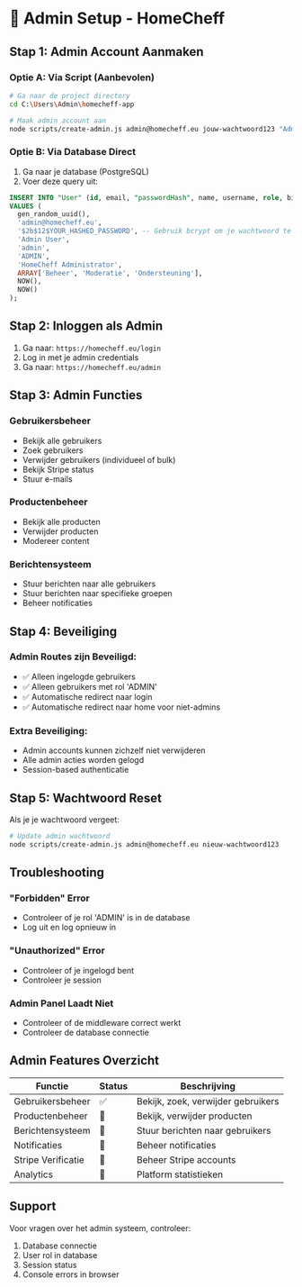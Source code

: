 # 🔐 Admin Setup - HomeCheff

## **Stap 1: Admin Account Aanmaken**

### **Optie A: Via Script (Aanbevolen)**
```bash
# Ga naar de project directory
cd C:\Users\Admin\homecheff-app

# Maak admin account aan
node scripts/create-admin.js admin@homecheff.eu jouw-wachtwoord123 "Admin User"
```

### **Optie B: Via Database Direct**
1. Ga naar je database (PostgreSQL)
2. Voer deze query uit:
```sql
INSERT INTO "User" (id, email, "passwordHash", name, username, role, bio, interests, "createdAt", "updatedAt")
VALUES (
  gen_random_uuid(),
  'admin@homecheff.eu',
  '$2b$12$YOUR_HASHED_PASSWORD', -- Gebruik bcrypt om je wachtwoord te hashen
  'Admin User',
  'admin',
  'ADMIN',
  'HomeCheff Administrator',
  ARRAY['Beheer', 'Moderatie', 'Ondersteuning'],
  NOW(),
  NOW()
);
```

## **Stap 2: Inloggen als Admin**

1. Ga naar: `https://homecheff.eu/login`
2. Log in met je admin credentials
3. Ga naar: `https://homecheff.eu/admin`

## **Stap 3: Admin Functies**

### **Gebruikersbeheer**
- Bekijk alle gebruikers
- Zoek gebruikers
- Verwijder gebruikers (individueel of bulk)
- Bekijk Stripe status
- Stuur e-mails

### **Productenbeheer**
- Bekijk alle producten
- Verwijder producten
- Modereer content

### **Berichtensysteem**
- Stuur berichten naar alle gebruikers
- Stuur berichten naar specifieke groepen
- Beheer notificaties

## **Stap 4: Beveiliging**

### **Admin Routes zijn Beveiligd:**
- ✅ Alleen ingelogde gebruikers
- ✅ Alleen gebruikers met rol 'ADMIN'
- ✅ Automatische redirect naar login
- ✅ Automatische redirect naar home voor niet-admins

### **Extra Beveiliging:**
- Admin accounts kunnen zichzelf niet verwijderen
- Alle admin acties worden gelogd
- Session-based authenticatie

## **Stap 5: Wachtwoord Reset**

Als je je wachtwoord vergeet:
```bash
# Update admin wachtwoord
node scripts/create-admin.js admin@homecheff.eu nieuw-wachtwoord123
```

## **Troubleshooting**

### **"Forbidden" Error**
- Controleer of je rol 'ADMIN' is in de database
- Log uit en log opnieuw in

### **"Unauthorized" Error**
- Controleer of je ingelogd bent
- Controleer je session

### **Admin Panel Laadt Niet**
- Controleer of de middleware correct werkt
- Controleer de database connectie

## **Admin Features Overzicht**

| Functie | Status | Beschrijving |
|---------|--------|--------------|
| Gebruikersbeheer | ✅ | Bekijk, zoek, verwijder gebruikers |
| Productenbeheer | 🚧 | Bekijk, verwijder producten |
| Berichtensysteem | 🚧 | Stuur berichten naar gebruikers |
| Notificaties | 🚧 | Beheer notificaties |
| Stripe Verificatie | 🚧 | Beheer Stripe accounts |
| Analytics | 🚧 | Platform statistieken |

## **Support**

Voor vragen over het admin systeem, controleer:
1. Database connectie
2. User rol in database
3. Session status
4. Console errors in browser






